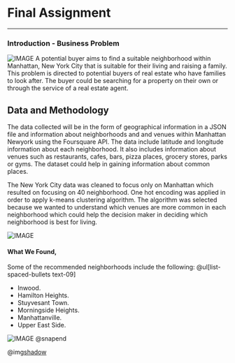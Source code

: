 # Final **Assignment**

---

### Introduction - Business Problem

![IMAGE](assets/img/presentation.png)
A potential buyer aims to find a suitable neighborhood within Manhattan, New York City that is suitable for their living and raising a family. This problem is directed to potential buyers of real estate who have families to look after. The buyer could be searching for a property on their own or through the service of a real estate agent.

## Data and Methodology
The data collected will be in the form of geographical information in a JSON file and information about neighborhoods and and venues within Manhattan Newyork using the Foursquare API. The data include latitude and longitude information about each neighborhood. It also includes information about venues such as restaurants, cafes, bars, pizza places, grocery stores, parks or gyms. The dataset could help in gaining information about common places.

The New York City data was cleaned to focus only on Manhattan which resulted on focusing on 40 neighborhood. One hot encoding was applied in order to apply k-means clustering algorithm. The algorithm was selected because we wanted to understand which venues are more common in each neighborhood which could help the decision maker in deciding which neighborhood is best for living.

![IMAGE](assets/img/presentation.png)

#### What We Found, 
Some of the recommended neighborhoods include the following:
@ul[list-spaced-bullets text-09]
- Inwood.
- Hamilton Heights.
- Stuyvesant Town.
- Morningside Heights.
- Manhattanville.
- Upper East Side.

![IMAGE](assets/img/conference.png)
@snapend

@img[shadow](assets/img/conference.png)


